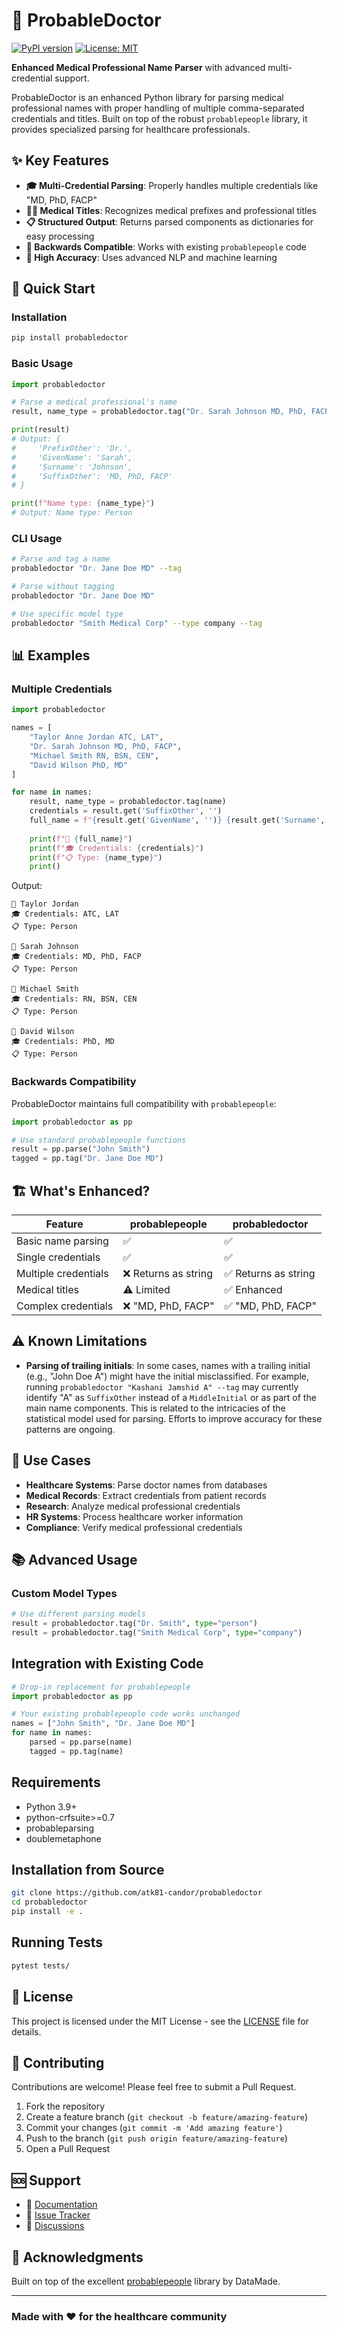 # 🏥 ProbableDoctor

[![PyPI version](https://badge.fury.io/py/probabledoctor.svg)](https://badge.fury.io/py/probabledoctor)
[![License: MIT](https://img.shields.io/badge/License-MIT-yellow.svg)](https://opensource.org/licenses/MIT)

**Enhanced Medical Professional Name Parser** with advanced multi-credential support.

ProbableDoctor is an enhanced Python library for parsing medical professional names with proper handling of multiple comma-separated credentials and titles. Built on top of the robust `probablepeople` library, it provides specialized parsing for healthcare professionals.

## ✨ Key Features

- **🎓 Multi-Credential Parsing**: Properly handles multiple credentials like "MD, PhD, FACP"
- **👨‍⚕️ Medical Titles**: Recognizes medical prefixes and professional titles
- **📋 Structured Output**: Returns parsed components as dictionaries for easy processing
- **🔄 Backwards Compatible**: Works with existing `probablepeople` code
- **🎯 High Accuracy**: Uses advanced NLP and machine learning

## 🚀 Quick Start

### Installation

```bash
pip install probabledoctor
```

### Basic Usage

```python
import probabledoctor

# Parse a medical professional's name
result, name_type = probabledoctor.tag("Dr. Sarah Johnson MD, PhD, FACP")

print(result)
# Output: {
#     'PrefixOther': 'Dr.',
#     'GivenName': 'Sarah', 
#     'Surname': 'Johnson',
#     'SuffixOther': 'MD, PhD, FACP'
# }

print(f"Name type: {name_type}")
# Output: Name type: Person
```

### CLI Usage

```bash
# Parse and tag a name
probabledoctor "Dr. Jane Doe MD" --tag

# Parse without tagging
probabledoctor "Dr. Jane Doe MD"

# Use specific model type
probabledoctor "Smith Medical Corp" --type company --tag
```

## 📊 Examples

### Multiple Credentials

```python
import probabledoctor

names = [
    "Taylor Anne Jordan ATC, LAT",
    "Dr. Sarah Johnson MD, PhD, FACP", 
    "Michael Smith RN, BSN, CEN",
    "David Wilson PhD, MD"
]

for name in names:
    result, name_type = probabledoctor.tag(name)
    credentials = result.get('SuffixOther', '')
    full_name = f"{result.get('GivenName', '')} {result.get('Surname', '')}"
    
    print(f"👤 {full_name}")
    print(f"🎓 Credentials: {credentials}")
    print(f"📋 Type: {name_type}")
    print()
```

Output:

```text
👤 Taylor Jordan
🎓 Credentials: ATC, LAT
📋 Type: Person

👤 Sarah Johnson  
🎓 Credentials: MD, PhD, FACP
📋 Type: Person

👤 Michael Smith
🎓 Credentials: RN, BSN, CEN
📋 Type: Person

👤 David Wilson
🎓 Credentials: PhD, MD
📋 Type: Person
```

### Backwards Compatibility

ProbableDoctor maintains full compatibility with `probablepeople`:

```python
import probabledoctor as pp

# Use standard probablepeople functions
result = pp.parse("John Smith")
tagged = pp.tag("Dr. Jane Doe MD")
```

## 🏗️ What's Enhanced?

| Feature | probablepeople | probabledoctor |
|---------|---------------|----------------|
| Basic name parsing | ✅ | ✅ |
| Single credentials | ✅ | ✅ |
| Multiple credentials | ❌ Returns as string | ✅ Returns as string |
| Medical titles | ⚠️ Limited | ✅ Enhanced |
| Complex credentials | ❌ "MD, PhD, FACP" | ✅ "MD, PhD, FACP" |

## ⚠️ Known Limitations

- **Parsing of trailing initials**: In some cases, names with a trailing initial (e.g., "John Doe A") might have the initial misclassified. For example, running `probabledoctor "Kashani Jamshid A" --tag` may currently identify "A" as `SuffixOther` instead of a `MiddleInitial` or as part of the main name components. This is related to the intricacies of the statistical model used for parsing. Efforts to improve accuracy for these patterns are ongoing.

## 🎯 Use Cases

- **Healthcare Systems**: Parse doctor names from databases
- **Medical Records**: Extract credentials from patient records  
- **Research**: Analyze medical professional credentials
- **HR Systems**: Process healthcare worker information
- **Compliance**: Verify medical professional credentials

## 📚 Advanced Usage

### Custom Model Types

```python
# Use different parsing models
result = probabledoctor.tag("Dr. Smith", type="person")
result = probabledoctor.tag("Smith Medical Corp", type="company")
```

## Integration with Existing Code

```python
# Drop-in replacement for probablepeople
import probabledoctor as pp

# Your existing probablepeople code works unchanged
names = ["John Smith", "Dr. Jane Doe MD"]
for name in names:
    parsed = pp.parse(name)
    tagged = pp.tag(name)
```

## Requirements

- Python 3.9+
- python-crfsuite>=0.7
- probableparsing
- doublemetaphone

## Installation from Source

```bash
git clone https://github.com/atk81-candor/probabledoctor
cd probabledoctor
pip install -e .
```

## Running Tests

```bash
pytest tests/
```

## 📄 License

This project is licensed under the MIT License - see the [LICENSE](LICENSE) file for details.

## 🤝 Contributing

Contributions are welcome! Please feel free to submit a Pull Request.

1. Fork the repository
2. Create a feature branch (`git checkout -b feature/amazing-feature`)
3. Commit your changes (`git commit -m 'Add amazing feature'`)
4. Push to the branch (`git push origin feature/amazing-feature`)
5. Open a Pull Request

## 🆘 Support

- 📖 [Documentation](https://github.com/atk81-candor/probabledoctor#readme)
- 🐛 [Issue Tracker](https://github.com/atk81-candor/probabledoctor/issues)
- 💬 [Discussions](https://github.com/atk81-candor/probabledoctor/discussions)

## 🙏 Acknowledgments

Built on top of the excellent [probablepeople](https://github.com/datamade/probablepeople) library by DataMade.

---

### Made with ❤️ for the healthcare community
